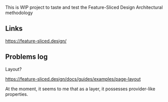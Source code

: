This is WIP project to taste and test the Feature-Sliced Design Architectural methodology

## Links

https://feature-sliced.design/

## Problems log

Layout?

https://feature-sliced.design/docs/guides/examples/page-layout

At the moment, it seems to me that as a layer, it possesses provider-like properties.
